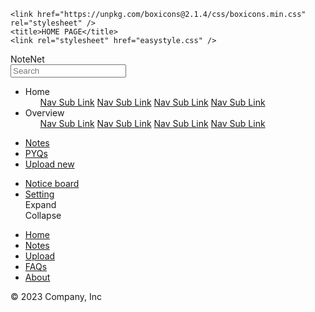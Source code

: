 <!DOCTYPE html
<html lang="en">
  <head>
    <meta charset="utf-8" />
    <meta name="viewport" content="width=device-width, initial-scale=1" />
  
    <link href="https://unpkg.com/boxicons@2.1.4/css/boxicons.min.css" rel="stylesheet" />
    <title>HOME PAGE</title>
    <link rel="stylesheet" href="easystyle.css" />
  </head>
  <body>
    <!-- navbar -->
    <nav class="navbar">
      <div class="logo_item">
        <i class="bx bx-menu" id="sidebarOpen"></i>
        <img src="image.jpg.jpeg" alt=""></i>NoteNet
      </div>
      <div class="search_bar">
        <input type="text" placeholder="Search" />
      </div>
      <div class="navbar_content">
        <i class="bi bi-grid"></i>
        <i class='bx bx-sun' id="darkLight"></i>
        <i class='bx bx-bell' ></i>
        <img src="image.jpg.jpeg" alt="" class="profile" />
      </div>
    </nav>
    <!-- sidebar -->
    <nav class="sidebar">
      <div class="menu_content">
        <ul class="menu_items">
          <div class="menu_title menu_dahsboard"></div>
          <!-- start -->
          <li class="item">
            <div href="#" class="nav_link submenu_item">
              <span class="navlink_icon">
                <i class="bx bx-home-alt"></i>
              </span>
              <span class="navlink">Home</span>
              <i class="bx bx-chevron-right arrow-left"></i>
            </div>
            <ul class="menu_items submenu">
              <a href="#" class="nav_link sublink">Nav Sub Link</a>
              <a href="#" class="nav_link sublink">Nav Sub Link</a>
              <a href="#" class="nav_link sublink">Nav Sub Link</a>
              <a href="#" class="nav_link sublink">Nav Sub Link</a>
            </ul>
          </li>
          <!-- end -->
          <!-- start -->
          <li class="item">
            <div href="#" class="nav_link submenu_item">
              <span class="navlink_icon">
                <i class="bx bx-grid-alt"></i>
              </span>
              <span class="navlink">Overview</span>
              <i class="bx bx-chevron-right arrow-left"></i>
            </div>
            <ul class="menu_items submenu">
              <a href="#" class="nav_link sublink">Nav Sub Link</a>
              <a href="#" class="nav_link sublink">Nav Sub Link</a>
              <a href="#" class="nav_link sublink">Nav Sub Link</a>
              <a href="#" class="nav_link sublink">Nav Sub Link</a>
            </ul>
          </li>
          <!-- end -->
        </ul>
        <ul class="menu_items">
          <div class="menu_title menu_editor"></div>
          <!-- Start -->
          <li class="item">
            <a href="#" class="nav_link">
              <span class="navlink_icon">
                <i class="bx bx-note"></i>
              </span>
              <span class="navlink">Notes</span>
            </a>
          </li>
          <!-- End -->
          <li class="item">
            <a href="#" class="nav_link">
              <span class="navlink_icon">
                <i class="bx bx-loader-circle"></i>
              </span>
              <span class="navlink">PYQs</span>
            </a>
          </li>
          <li class="item">
            <a href="#" class="nav_link">
              <span class="navlink_icon">
                <i class="bx bx-cloud-upload"></i>
              </span>
              <span class="navlink">Upload new</span>
            </a>
          </li>
        </ul>
        <ul class="menu_items">
          <div class="menu_title menu_setting"></div>
          <li class="item">
            <a href="#" class="nav_link">
              <span class="navlink_icon">
                <i class="bx bx-flag"></i>
              </span>
              <span class="navlink">Notice board</span>
            </a>
          </li>
          <li class="item">
            <a href="#" class="nav_link">
              <span class="navlink_icon">
                <i class="bx bx-cog"></i>
              </span>
              <span class="navlink">Setting</span>
            </a>
          </li>
        <!-- Sidebar Open / Close -->
        <div class="bottom_content">
          <div class="bottom expand_sidebar">
            <span> Expand</span>
            <i class='bx bx-log-in' ></i>
          </div>
          <div class="bottom collapse_sidebar">
            <span> Collapse</span>
            <i class='bx bx-log-out'></i>
          </div>
        </div>
      </div>
    </nav>
    <div class="container">
      <footer class="py-3 my-4">
        <ul class="nav justify-content-center border-bottom pb-3 mb-3">
          <li class="nav-item"><a href="#" class="nav-link px-2 text-body-secondary">Home</a></li>
          <li class="nav-item"><a href="#" class="nav-link px-2 text-body-secondary">Notes</a></li>
          <li class="nav-item"><a href="#" class="nav-link px-2 text-body-secondary">Upload</a></li>
          <li class="nav-item"><a href="#" class="nav-link px-2 text-body-secondary">FAQs</a></li>
          <li class="nav-item"><a href="#" class="nav-link px-2 text-body-secondary">About</a></li>
        </ul>
        <p class="text-center text-body-secondary">© 2023 Company, Inc</p>
      </footer>
    </div>
    <!-- JavaScript -->
    <script src="script.js"></script>
  </body>
</html>
